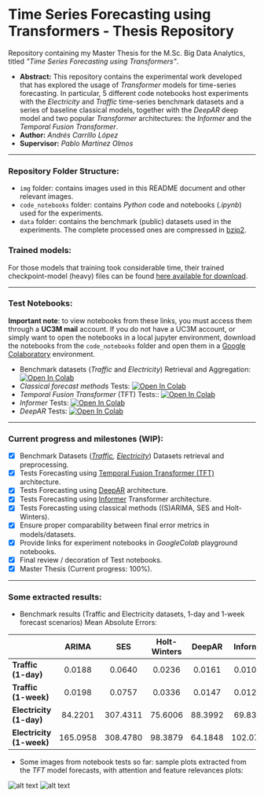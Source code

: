 # Time Series Forecasting using Transformers - Thesis Repository

Repository containing my Master Thesis for the M.Sc. Big Data Analytics, titled *"Time Series Forecasting using Transformers"*.

- **Abstract:** This repository contains the experimental work developed that has explored the usage of *Transformer* models for time-series forecasting. In particular, 5 different code notebooks host experiments with the *Electricity* and *Traffic* time-series benchmark datasets and a series of baseline classical models, together with the *DeepAR* deep model and two popular *Transformer* architectures: the *Informer* and the *Temporal Fusion Transformer*.
- **Author:** *Andrés Carrillo López*
- **Supervisor:** *Pablo Martínez Olmos*

---

### Repository Folder Structure:

- `img` folder: contains images used in this README document and other relevant images.
- `code_notebooks` folder: contains *Python* code and notebooks (*.ipynb*) used for the experiments.
- `data` folder: contains the benchmark (public) datasets used in the experiments. The complete processed ones are compressed in [bzip2](https://www.geeksforgeeks.org/bzip2-command-in-linux-with-examples/).

### Trained models: 
For those models that training took considerable time, their trained checkpoint-model (heavy) files can be found [here available for download](https://drive.google.com/drive/folders/18SMaGidTDNXnJOI8_b7KUbnwvdns1AIu?usp=sharing).

---

### Test Notebooks:

**Important note**: to view notebooks from these links, you must access them through a **UC3M mail** account. If you do not have a UC3M account, or simply want to open the notebooks in a local jupyter environment, download the notebooks from the `code_notebooks` folder and open them in a [Google Colaboratory](https://colab.research.google.com/) environment. 


- Benchmark datasets (*Traffic* and *Electricity*) Retrieval and Aggregation: [![Open In Colab](https://colab.research.google.com/assets/colab-badge.svg)](https://colab.research.google.com/drive/1tJsg_BSrCwPbeVFDrl-fKZnzds2HnA5L#offline=true&sandboxMode=true)
- *Classical forecast methods* Tests: [![Open In Colab](https://colab.research.google.com/assets/colab-badge.svg)](https://colab.research.google.com/drive/11TkLkG_5l2bml42tw7OqZVnNHROCX-lA#offline=true&sandboxMode=true)
- *Temporal Fusion Transformer* (TFT) Tests:: [![Open In Colab](https://colab.research.google.com/assets/colab-badge.svg)](https://colab.research.google.com/drive/1DaOCPuSxQVEIc_V8TbMqneXqI2SV0JZg#offline=true&sandboxMode=true)
- *Informer* Tests: [![Open In Colab](https://colab.research.google.com/assets/colab-badge.svg)](https://colab.research.google.com/drive/1lPmdG6Slm_dwbpsFxA75bmdYZnmP6d2g#offline=true&sandboxMode=true)
- *DeepAR* Tests: [![Open In Colab](https://colab.research.google.com/assets/colab-badge.svg)](https://colab.research.google.com/drive/1e-BVkAoYoKnNn_6xI-XWUNbVf110-QxX#offline=true&sandboxMode=true)


---
### Current progress and milestones (WIP):

- [x] Benchmark Datasets (*[Traffic](https://archive.ics.uci.edu/ml/datasets/PEMS-SF), [Electricity](https://archive.ics.uci.edu/ml/datasets/ElectricityLoadDiagrams20112014)*) Datasets retrieval and preprocessing.
- [x] Tests Forecasting using [Temporal Fusion Transformer (TFT)](https://arxiv.org/abs/1912.09363) architecture.
- [x] Tests Forecasting using [DeepAR](https://arxiv.org/abs/1704.04110) architecture.
- [x] Tests Forecasting using [Informer](https://arxiv.org/pdf/2012.07436.pdf) Transformer architecture.
- [x] Tests Forecasting using classical methods ((S)ARIMA, SES and Holt-Winters).
- [x] Ensure proper comparability between final error metrics in models/datasets.
- [x] Provide links for experiment notebooks in *GoogleColab* playground notebooks.
- [x] Final review / decoration of Test notebooks.
- [X] Master Thesis (Current progress: 100%).

---
### Some extracted results:

- Benchmark results (Traffic and Electricity datasets, 1-day and 1-week forecast scenarios) Mean Absolute Errors:

|                      |   ARIMA  |    SES   | Holt-Winters |  DeepAR | Informer |   TFT   |
|----------------------|:--------:|:--------:|:------------:|:-------:|:--------:|:-------:|
|    **Traffic (1-day)**   |  0.0188  |  0.0640  |    0.0236    |  0.0161 |  0.01050 |  0.0099 |
|   **Traffic (1-week)**   |  0.0198  |  0.0757  |    0.0336    |  0.0147 |  0.01251 |  0.0065 |
|  **Electricity (1-day)** |  84.2201 | 307.4311 |    75.6006   | 88.3992 |  69.8323 | 36.0599 |
| **Electricity (1-week)** | 165.0958 | 308.4780 |    98.3879   | 64.1848 | 102.0774 | 49.5773 |

- Some images from notebook tests so far: sample plots extracted from the *TFT* model forecasts, with attention and feature relevances plots:

![alt text](https://github.com/andresC98/TSF_Transformers_TFM//blob/main/img/repo_tft_electr_sample.png?raw=true)
![alt text](https://github.com/andresC98/TSF_Transformers_TFM//blob/main/img/repo_tft_electrimp_sample.png?raw=true)
